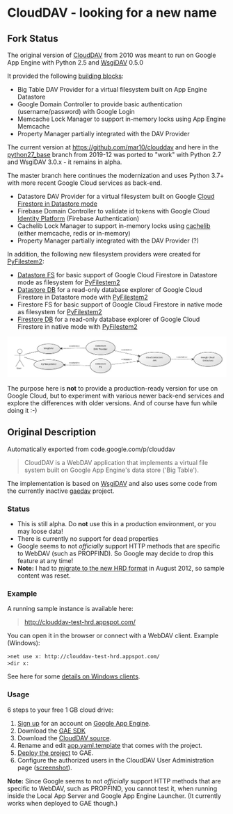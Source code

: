 # CloudDAV - looking for a new name

## Fork Status ##
The original version of [CloudDAV](https://github.com/mar10/clouddav) from 2010 was meant to run on Google App Engine with Python 2.5 and [WsgiDAV](https://github.com/mar10/wsgidav) 0.5.0

It provided the following [building blocks](https://wsgidav.readthedocs.io/en/latest/reference_guide_architecture.html):
  * Big Table DAV Provider for a virtual filesystem built on App Engine Datastore
  * Google Domain Controller to provide basic authentication (username/password) with Google Login
  * Memcache Lock Manager to support in-memory locks using App Engine Memcache
  * Property Manager partially integrated with the DAV Provider

The current version at https://github.com/mar10/clouddav and here in the [python27_base](https://github.com/mikespub-org/mar10-clouddav/tree/python27_base) branch from 2019-12 was ported to "work" with Python 2.7 and WsgiDAV 3.0.x - it remains in alpha.

The master branch here continues the modernization and uses Python 3.7+ with more recent Google Cloud services as back-end.
  * Datastore DAV Provider for a virtual filesystem built on Google [Cloud Firestore in Datastore mode](https://cloud.google.com/datastore/docs/)
  * Firebase Domain Controller to validate id tokens with Google Cloud [Identity Platform](https://cloud.google.com/identity-platform/docs/) (Firebase Authentication)
  * Cachelib Lock Manager to support in-memory locks using [cachelib](https://github.com/pallets/cachelib) (either memcache, redis or in-memory)
  * Property Manager partially integrated with the DAV Provider (?)

In addition, the following new filesystem providers were created for [PyFilestem2](https://docs.pyfilesystem.org/):
  * [Datastore FS](https://github.com/mikespub-org/mar10-clouddav/blob/master/src/btfs/datastore_fs.py) for basic support of Google Cloud Firestore in Datastore mode as filesystem for [PyFilestem2](https://docs.pyfilesystem.org/)
  * [Datastore DB](https://github.com/mikespub-org/mar10-clouddav/blob/master/src/btfs/datastore_db.py) for a read-only database explorer of Google Cloud Firestore in Datastore mode with [PyFilestem2](https://docs.pyfilesystem.org/)
  * Firestore FS for basic support of Google Cloud Firestore in native mode as filesystem for [PyFilestem2](https://docs.pyfilesystem.org/)
  * [Firestore DB](https://github.com/mikespub-org/mar10-clouddav/blob/master/src/fire/firestore_db.py) for a read-only database explorer of Google Cloud Firestore in native mode with [PyFilestem2](https://docs.pyfilesystem.org/)

![Datastore Diagram](https://github.com/mikespub-org/mar10-clouddav/raw/master/src/static/diagram.jpg)

The purpose here is **not** to provide a production-ready version for use on Google Cloud, but to experiment with various newer back-end services and explore the differences with older versions. And of course have fun while doing it :-)

## Original Description ##
Automatically exported from code.google.com/p/clouddav

> CloudDAV is a WebDAV application that implements a virtual file system built on Google App Engine's data store ('Big Table').

The implementation is based on [WsgiDAV](http://code.google.com/p/wsgidav/) and also uses some code from the currently inactive [gaedav](http://code.google.com/p/gaedav/) project.

### Status ###

  * This is still alpha. Do **not** use this in a production environment, or you may loose data!
  * There is currently no support for dead properties
  * Google seems to not _officially_ support HTTP methods that are specific to WebDAV (such as PROPFIND). So Google may decide to drop this feature at any time!
  * **Note:** I had to [migrate to the new HRD format](https://developers.google.com/appengine/docs/adminconsole/migration) in August 2012, so sample content was reset.





### Example ###

A running sample instance is available here:
> http://clouddav-test-hrd.appspot.com/

You can open it in the browser or connect with a WebDAV client. Example (Windows):
```
>net use x: http://clouddav-test-hrd.appspot.com/ 
>dir x:
```

See here for some [details on Windows clients](http://docs.wsgidav.googlecode.com/hg/html/run-access.html#windows-clients).


### Usage ###
6 steps to your free 1 GB cloud drive:

  1. [Sign up](https://appengine.google.com/) for an account on [Google App Engine](http://code.google.com/appengine/).
  1. Download the [GAE SDK](http://code.google.com/appengine/downloads.html#Google_App_Engine_SDK_for_Python)
  1. Download the [CloudDAV source](http://code.google.com/p/clouddav/source/checkout).
  1. Rename and edit [app.yaml.template](http://code.google.com/p/clouddav/source/browse/src/app.yaml.template) that comes with the project.
  1. [Deploy the project](http://code.google.com/appengine/docs/python/gettingstarted/uploading.html) to GAE.
  1. Configure the authorized users in the CloudDAV User Administration page ([screenshot](http://wiki.clouddav.googlecode.com/hg/img/clouddav_useradmin.png)).

**Note:** Since Google seems to not _officially_ support HTTP methods that are specific to WebDAV, such as PROPFIND, you cannot test it, when running inside the Local App Server and Google App Engine Launcher. (It currently works when deployed to GAE though.)
